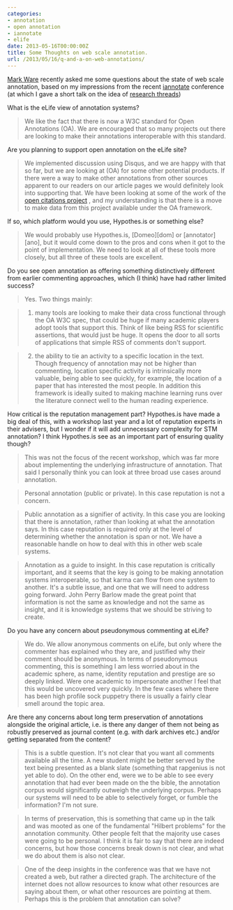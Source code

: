 ```yaml
---
categories:
- annotation
- open annotation
- iannotate
- elife
date: 2013-05-16T00:00:00Z
title: Some Thoughts on web scale annotation.
url: /2013/05/16/q-and-a-on-web-annotations/
---
```


[Mark Ware][mw] recently asked me some questions about the state of web scale annotation, based on my impressions from the recent [iannotate][ianno] conference (at which I gave a short talk on the idea of [research threads][rt])

[mw]: http://www.markwareconsulting.com/
[ianno]: http://iannotate.org/
[rt]: https://www.youtube.com/watch?v=PI-Xek9M2gU  


What is the eLife view of annotation systems? 

> We like the fact that there is now a W3C standard for Open Annotations (OA). We are encouraged that so many projects out there are looking to make their annotations interoperable with this standard.

Are you planning to support open annotation on the eLife site?

> We implemented discussion using Disqus, and we are happy with that so far, but we are looking at (OA) for some other potential products. If there were a way to make other annotations from other sources apparent
to our readers on our article pages we would definitely look into supporting that. We have been looking at some of the work of the [open citations project][ocp] , and my understanding is that there is a move to make data from this project available under the OA framework.

[ocp]: http://opencitations.wordpress.com/


If so, which platform would you use, Hypothes.is or something else?

> We would probably use Hypothes.is, [Domeo][dom] or [annotator][ano], but it would come down to the pros and cons when it got to the point of implementation. We need to look at all of these tools more closely, but all three of these tools are excellent.

Do you see open annotation as offering something distinctively
different from earlier commenting approaches, which (I think) have had
rather limited success?

> Yes. Two things mainly:

> 1) many tools are looking to make their data cross functional through the OA W3C spec, that could be huge if many academic players adopt tools that support this. Think of like being RSS for scientific assertions, that would just be huge. It opens the door to all sorts of applications that simple RSS of comments don't support.

> 2) the ability to tie an activity to a specific location in the text. Though frequency of annotation may not be higher than commenting, location specific activity is intrinsically more valuable, being able to see quickly, for example, the location of a paper that has interested the most people. In addition this framework is ideally suited to making machine learning runs over the literature connect well to the human reading experience.

How critical is the reputation management part? Hypothes.is have
made a big deal of this, with a workshop last year and a lot of
reputation experts in their advisers, but I wonder if it will add
unnecessary complexity for STM annotation? I think Hypothes.is see as
an important part of ensuring quality though?

> This was not the focus of the recent workshop, which was far more about implementing the underlying infrastructure of annotation. That said I personally think you can look at three broad use cases around annotation.

> Personal annotation (public or private). In this case reputation is not a concern.

> Public annotation as a signifier of activity. In this case you are looking that there is annotation, rather than looking at what the annotation says. In this case reputation is required only at the level of determining whether the annotation is span or not. We have a reasonable handle on how to deal with this in other web scale systems.

> Annotation as a guide to insight. In this case reputation is critically important, and it seems that the key is going to be making annotation systems interoperable, so that karma can flow from one system to another. It's a subtle issue, and one that we will need to address going forward. John Perry Barlow made the great point that information is not the same as knowledge and not the same as insight, and it is knowledge systems that we should be striving to create.

Do you have any concern about pseudonymous commenting at eLife?

> We do. We allow anonymous comments on eLife, but only where the commenter has explained who they are, and justified why their comment should be anonymous. In terms of pseudonymous commenting, this is something I am less worried about in the academic sphere, as name, identity reputation and prestige are so deeply linked. Were one academic to impersonate another I feel that this would be uncovered very quickly. In the few cases where there has been high profile sock puppetry there is usually a fairly clear smell around the topic area.

Are there any concerns about long term preservation of annotations
alongside the original article, i.e. is there any danger of them not
being as robustly preserved as journal content (e.g. with dark
archives etc.) and/or getting separated from the content?

> This is a subtle question. It's not clear that you want all comments available all the time. A new student might be better served by the text being presented as a blank slate (something that rapgenius is not yet able to do). On the other end, were we to be able to see every annotation that had ever been made on the the bible, the annotation corpus would significantly outweigh the underlying corpus. Perhaps our systems will need to be able to selectively forget, or fumble the information? I'm not sure.

> In terms of preservation, this is something that came up in the talk and was mooted as one of the fundamental "Hilbert problems" for the annotation community. Other people felt that the majority use cases were going to be personal. I think it is fair to say that there are indeed concerns, but how those concerns break down is not clear, and what we do about them is also not clear.

> One of the deep insights in the conference was that we have not created a web, but rather a directed graph. The architecture of the internet does not allow resources to know what other resources are saying about them, or what other resources are pointing at them. Perhaps this is the problem that annotation can solve?







